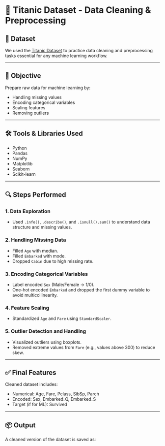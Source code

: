 # 🚢 Titanic Dataset - Data Cleaning & Preprocessing

## 📁 Dataset
We used the [Titanic Dataset](https://www.kaggle.com/datasets/yasserh/titanic-dataset) to practice data cleaning and preprocessing tasks essential for any machine learning workflow.

---

## 🎯 Objective
Prepare raw data for machine learning by:
- Handling missing values
- Encoding categorical variables
- Scaling features
- Removing outliers

---

## 🛠️ Tools & Libraries Used
- Python
- Pandas
- NumPy
- Matplotlib
- Seaborn
- Scikit-learn

---

## 🔍 Steps Performed

### 1. Data Exploration
- Used `.info()`, `.describe()`, and `.isnull().sum()` to understand data structure and missing values.

### 2. Handling Missing Data
- Filled `Age` with median.
- Filled `Embarked` with mode.
- Dropped `Cabin` due to high missing rate.

### 3. Encoding Categorical Variables
- Label encoded `Sex` (Male/Female → 1/0).
- One-hot encoded `Embarked` and dropped the first dummy variable to avoid multicollinearity.

### 4. Feature Scaling
- Standardized `Age` and `Fare` using `StandardScaler`.

### 5. Outlier Detection and Handling
- Visualized outliers using boxplots.
- Removed extreme values from `Fare` (e.g., values above 300) to reduce skew.

---

## ✅ Final Features
Cleaned dataset includes:
- Numerical: Age, Fare, Pclass, SibSp, Parch
- Encoded: Sex, Embarked_Q, Embarked_S
- Target (if for ML): Survived

---

## 📦 Output
A cleaned version of the dataset is saved as:
